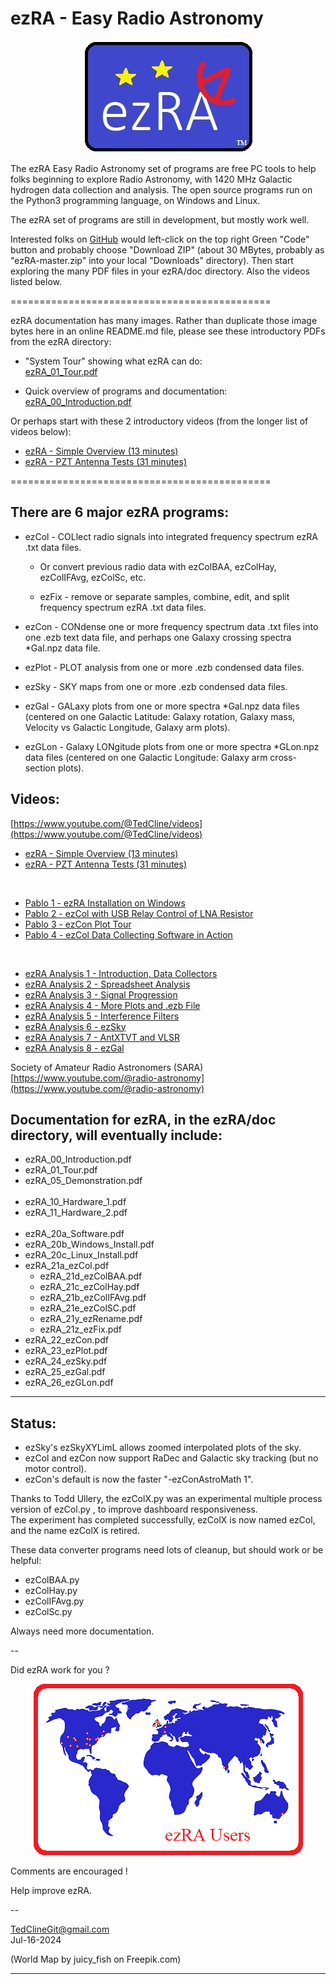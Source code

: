 # ezRA - Easy Radio Astronomy

<p align="center">
  <img src="/ezRA/doc/ezRA_logo.jpg?raw=true" alt="ezRA_logo"/>
</p>

The ezRA Easy Radio Astronomy set of programs are free PC tools to help folks beginning to explore Radio Astronomy, with 
1420 MHz Galactic hydrogen data collection and analysis.
The open source programs run on the Python3 programming language, on Windows and Linux.

The ezRA set of programs are still in development, but mostly work well.

Interested folks on [GitHub](https://github.com/tedcline/ezRA)
would left-click on the top right Green "Code" button and probably choose "Download ZIP"
(about 30 MBytes, probably as "ezRA-master.zip" into your local "Downloads" directory).
Then start exploring the many PDF files in your  ezRA/doc  directory.
Also the videos listed below.

=============================================

ezRA documentation has many images.
Rather than duplicate those image bytes here in an online README.md file,
please see these introductory PDFs from the ezRA directory:

* "System Tour" showing what ezRA can do:<br>
[ezRA_01_Tour.pdf](https://github.com/tedcline/ezRA/blob/master/ezRA/doc/ezRA_01_Tour.pdf)<br>

* Quick overview of programs and documentation:<br>
[ezRA_00_Introduction.pdf](https://github.com/tedcline/ezRA/blob/master/ezRA/doc/ezRA_00_Introduction.pdf)<br>

Or perhaps start with these 2 introductory videos (from the longer list of videos below):

* [ezRA - Simple Overview (13 minutes)](https://youtu.be/kHgwEbWKhzs)<br>
* [ezRA - PZT Antenna Tests (31 minutes)](https://youtu.be/VZrd2-VFiPE)

=============================================

## There are 6 major ezRA programs:

* ezCol - COLlect radio signals into integrated frequency spectrum ezRA .txt data files.

  * Or convert previous radio data with ezColBAA, ezColHay, ezColIFAvg, ezColSc, etc.

  * ezFix - remove or separate samples, combine, edit, and split frequency spectrum ezRA .txt data files.

* ezCon - CONdense one or more frequency spectrum data .txt files into one .ezb text data file, and perhaps one Galaxy crossing spectra *Gal.npz data file.

* ezPlot - PLOT analysis from one or more .ezb condensed data files.

* ezSky - SKY maps from one or more .ezb condensed data files.

* ezGal - GALaxy plots from one or more spectra *Gal.npz data files (centered on one Galactic Latitude: Galaxy rotation, Galaxy mass,
Velocity vs Galactic Longitude, Galaxy arm plots).

* ezGLon - Galaxy LONgitude plots from one or more spectra *GLon.npz data files (centered on one Galactic Longitude: Galaxy arm cross-section plots).

## Videos:

[https://www.youtube.com/@TedCline/videos](https://www.youtube.com/@TedCline/videos)<br>

  * [ezRA - Simple Overview  (13 minutes)](https://youtu.be/kHgwEbWKhzs)<br>
  * [ezRA - PZT Antenna Tests  (31 minutes)](https://youtu.be/VZrd2-VFiPE)

<br>

  * [Pablo 1 - ezRA Installation on Windows](https://www.youtube.com/watch?v=2DbS5A42OJQ)<br>
  * [Pablo 2 - ezCol with USB Relay Control of LNA Resistor](https://www.youtube.com/watch?v=N1TRyJ9w0As)<br>
  * [Pablo 3 - ezCon Plot Tour](https://www.youtube.com/watch?v=8EUmCQAIBLg)<br>
  * [Pablo 4 - ezCol Data Collecting Software in Action](https://www.youtube.com/watch?v=15Q6_OCDTs0)
<br>

  * [ezRA Analysis 1 - Introduction, Data Collectors](https://youtu.be/2TWXiAUpgCc)<br>
  * [ezRA Analysis 2 - Spreadsheet Analysis](https://youtu.be/9vKaob-jweM)<br>
  * [ezRA Analysis 3 - Signal Progression](https://youtu.be/7c-0rbNOOV4)<br>
  * [ezRA Analysis 4 - More Plots and .ezb File](https://youtu.be/bpU1wYJJrO4)<br>
  * [ezRA Analysis 5 - Interference Filters](https://youtu.be/XAitkAerXjM)<br>
  * [ezRA Analysis 6 - ezSky](https://youtu.be/dj3_jikH59Y)<br>
  * [ezRA Analysis 7 - AntXTVT and VLSR](https://youtu.be/038Apm0yAjY)<br>
  * [ezRA Analysis 8 - ezGal](https://youtu.be/YXuPDJVRbd0)

Society of Amateur Radio Astronomers (SARA) [https://www.youtube.com/@radio-astronomy](https://www.youtube.com/@radio-astronomy)<br>

## Documentation for ezRA, in the ezRA/doc directory, will eventually include:

  * ezRA_00_Introduction.pdf
  * ezRA_01_Tour.pdf
  * ezRA_05_Demonstration.pdf<br><br>
  * ezRA_10_Hardware_1.pdf
  * ezRA_11_Hardware_2.pdf<br><br>
  * ezRA_20a_Software.pdf
  * ezRA_20b_Windows_Install.pdf
  * ezRA_20c_Linux_Install.pdf
  * ezRA_21a_ezCol.pdf
    * ezRA_21d_ezColBAA.pdf
    * ezRA_21c_ezColHay.pdf
    * ezRA_21b_ezColIFAvg.pdf
    * ezRA_21e_ezColSC.pdf
    * ezRA_21y_ezRename.pdf
    * ezRA_21z_ezFix.pdf
  * ezRA_22_ezCon.pdf
  * ezRA_23_ezPlot.pdf
  * ezRA_24_ezSky.pdf
  * ezRA_25_ezGal.pdf
  * ezRA_26_ezGLon.pdf

---

## Status:

  * ezSky's ezSkyXYLimL allows zoomed interpolated plots of the sky.
  * ezCol and ezCon now support RaDec and Galactic sky tracking (but no motor control).
  * ezCon's default is now the faster "-ezConAstroMath  1".

Thanks to Todd Ullery, the  ezColX.py  was an experimental multiple process version of  ezCol.py , to improve dashboard responsiveness.
<br>
The experiment has completed successfully, ezColX is now named ezCol, and the name ezColX is retired.

These data converter programs need lots of cleanup, but should work or be helpful:

  * ezColBAA.py
  * ezColHay.py
  * ezColIFAvg.py
  * ezColSc.py

Always need more documentation.

--

Did ezRA work for you ?

<p align="center">
  <img src="/ezRA/doc/ezRA_users240616.png?raw=true" alt="ezRA_users240716"/>
</p>

Comments are encouraged !

Help improve ezRA.

--

TedClineGit@gmail.com
<br>
Jul-16-2024

(World Map by juicy_fish on Freepik.com)

---
